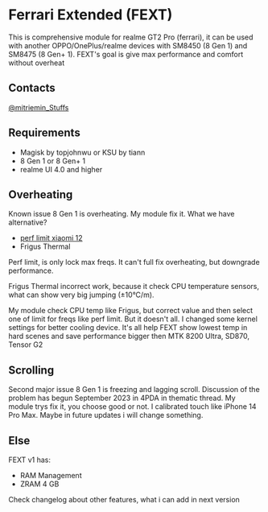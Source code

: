 # Ferrari Extended (FEXT)
This is comprehensive module for realme GT2 Pro (ferrari), it can be used with another OPPO/OnePlus/realme devices with SM8450 (8 Gen 1) and SM8475 (8 Gen+ 1). FEXT's goal is give max performance and comfort without overheat
## Contacts
[@mitriemin_Stuffs](t.me/mitriemin_Stuffs)
## Requirements
- Magisk by topjohnwu or KSU by tiann
- 8 Gen 1 or 8 Gen+ 1
- realme UI 4.0 and higher
## Overheating
Known issue 8 Gen 1 is overheating. My module fix it. What we have alternative?

- [perf limit xiaomi 12](https://github.com/Magisk-Modules-Alt-Repo/perf-limit-xiaomi-12)
- Frigus Thermal

Perf limit, is only lock max freqs. It can't full fix overheating, but downgrade performance.

Frigus Thermal incorrect work, because it check CPU temperature sensors, what can show very big jumping (±10°C/m).

My module check CPU temp like Frigus, but correct value and then select one of limit for freqs like perf limit. But it doesn't all. I changed some kernel settings for better cooling device. It's all help FEXT show lowest temp in hard scenes and save performance bigger then MTK 8200 Ultra, SD870, Tensor G2
## Scrolling
Second major issue 8 Gen 1 is freezing and lagging scroll. Discussion of the problem has begun September 2023 in 4PDA in thematic thread. My module trys fix it, you choose good or not. I calibrated touch like iPhone 14 Pro Max. Maybe in future updates i will change something.
## Else
FEXT v1 has:
- RAM Management 
- ZRAM 4 GB

Check changelog about other features, what i can add in next version
